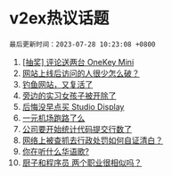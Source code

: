 # v2ex热议话题

`最后更新时间：2023-07-28 10:23:08 +0800`

1. [[抽奖] 评论送两台 OneKey Mini](https://www.v2ex.com/t/960398)
1. [网站上线后访问的人很少怎么破？](https://www.v2ex.com/t/960244)
1. [钓鱼网站，又复活了](https://www.v2ex.com/t/960178)
1. [旁边的实习女孩子被开除了](https://www.v2ex.com/t/960329)
1. [后悔没早点买 Studio Display](https://www.v2ex.com/t/960189)
1. [一元机场跑路了么](https://www.v2ex.com/t/960136)
1. [公司要开始统计代码提交行数了](https://www.v2ex.com/t/960400)
1. [网络上被查抓去行政处罚如何自证清白？](https://www.v2ex.com/t/960307)
1. [你在听什么华语歌?](https://www.v2ex.com/t/960245)
1. [厨子和程序员 两个职业很相似吗？](https://www.v2ex.com/t/960173)

